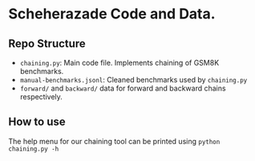 # Scheherazade Code and Data.

## Repo Structure
- `chaining.py`: Main code file. Implements chaining of GSM8K benchmarks.
- `manual-benchmarks.jsonl`: Cleaned benchmarks used by `chaining.py`
- `forward/` and `backward/` data for forward and backward chains
  respectively.

## How to use
The help menu for our chaining tool can be printed using `python
chaining.py -h`
